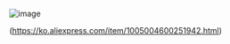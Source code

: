 ![image](https://github.com/v6cl/MyDIYthings/assets/16078263/9a05aa4d-0c13-4212-8ef2-5ef890c39a4e)

(https://ko.aliexpress.com/item/1005004600251942.html)
